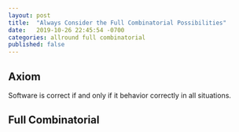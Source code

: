 ```yaml
---
layout: post
title:  "Always Consider the Full Combinatorial Possibilities"
date:   2019-10-26 22:45:54 -0700
categories: allround full combinatorial
published: false
---
```


## Axiom
Software is correct if and only if it behavior correctly in all situations.

## Full Combinatorial
